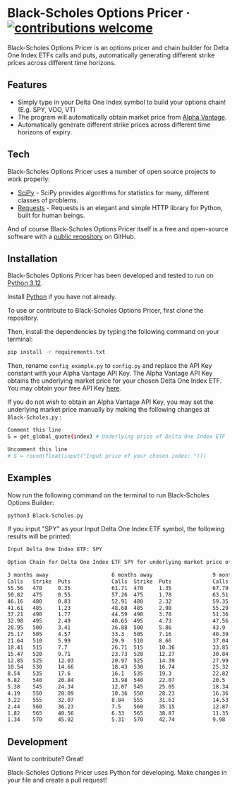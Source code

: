 # Black-Scholes Options Pricer &middot; [![contributions welcome](https://img.shields.io/badge/contributions-welcome-brightgreen.svg?style=flat)](https://github.com/benedictusalvian/options-pricer/issues)

Black-Scholes Options Pricer is an options pricer and chain builder for Delta One Index ETFs calls and puts, automatically generating different strike prices across different time horizons.  

## Features

- Simply type in your Delta One Index symbol to build your options chain! (E.g. SPY, VOO, VT)
- The program will automatically obtain market price from [Alpha Vantage].
- Automatically generate different strike prices across different time horizons of expiry.

## Tech

Black-Scholes Options Pricer uses a number of open source projects to work properly:

- [SciPy] - SciPy provides algorithms for statistics for many, different classes of problems.
- [Requests] - Requests is an elegant and simple HTTP library for Python, built for human beings.

And of course Black-Scholes Options Pricer itself is a free and open-source software with a [public repository][options-pricer] 
on GitHub.

## Installation

Black-Scholes Options Pricer has been developed and tested to run on [Python 3.12](https://www.python.org/downloads/).

Install [Python](https://www.python.org/downloads/release/python-3120/) if you have not already.

To use or contribute to Black-Scholes Options Pricer, first clone the repository.

Then, install the dependencies by typing the following command on your terminal:

```sh
pip install -r requirements.txt
```

Then, rename `config_example.py` to `config.py` and replace the API Key constant with your Alpha Vantage API Key. The Alpha Vantage API Key obtains the underlying market price for your chosen Delta One Index ETF. You may obtain your free API Key [here](https://www.alphavantage.co/support/#api-key).

If you do not wish to obtain an Alpha Vantage API Key, you may set the underlying market price manually by making the following changes at `Black-Scholes.py` :

```sh
Comment this line
S = get_global_quote(index) # Underlying price of Delta One Index ETF

Uncomment this line
# S = round(float(input("Input price of your chosen index: ")))
```

## Examples

Now run the following command on the terminal to run Black-Scholes Options Builder:

```sh
python3 Black-Scholes.py
```

If you input "SPY" as your Input Delta One Index ETF symbol, the following results will be printed:

```sh
Input Delta One Index ETF: SPY

Option Chain for Delta One Index ETF SPY for underlying market price of 520 

3 months away                    6 months away                   9 months away                   12 months away                  
Calls   Strike  Puts             Calls  Strike  Puts             Calls  Strike  Puts             Calls  Strike  Puts             
55.56   470     0.35             61.71  470     1.35             67.79  470     2.32             73.66  470     3.16             
50.82   475     0.55             57.26  475     1.78             63.51  475     2.89             69.52  475     3.8              
46.16   480     0.83             52.91  480     2.32             59.35  480     3.56             65.47  480     4.53             
41.61   485     1.23             48.68  485     2.98             55.29  485     4.33             61.52  485     5.37             
37.21   490     1.77             44.59  490     3.78             51.36  490     5.24             57.69  490     6.31             
32.98   495     2.49             40.65  495     4.73             47.56  495     6.27             53.97  495     7.38             
28.95   500     3.41             36.88  500     5.86             43.9   500     7.45             50.37  500     8.56             
25.17   505     4.57             33.3   505     7.16             40.39  505     8.78             46.91  505     9.88             
21.64   510     5.99             29.9   510     8.66             37.04  510     10.26            43.58  510     11.33            
18.41   515     7.7              26.71  515     10.36            33.85  515     11.91            40.39  515     12.92            
15.47   520     9.71             23.73  520     12.27            30.84  520     13.73            37.34  520     14.65            
12.85   525     12.03            20.97  525     14.39            27.99  525     15.72            34.43  525     16.53            
10.54   530     14.66            18.43  530     16.74            25.32  530     17.88            31.68  530     18.56            
8.54    535     17.6             16.1   535     19.3             22.82  535     20.22            29.07  535     20.73            
6.82    540     20.84            13.98  540     22.07            20.5   540     22.73            26.61  540     23.06            
5.38    545     24.34            12.07  545     25.05            18.34  545     25.41            24.3   545     25.53            
4.19    550     28.09            10.36  550     28.23            16.36  550     28.26            22.13  550     28.14            
3.22    555     32.07            8.84   555     31.61            14.53  555     31.28            20.11  555     30.9             
2.44    560     36.23            7.5    560     35.15            12.87  560     34.45            18.22  560     33.8             
1.82    565     40.56            6.33   565     38.87            11.35  565     37.77            16.47  565     36.83            
1.34    570     45.02            5.31   570     42.74            9.98   570     41.23            14.86  570     39.99  
```


## Development

Want to contribute? Great!

Black-Scholes Options Pricer uses Python for developing.
Make changes in your file and create a pull request!

[//]: # (These are reference links used in the body of this note and get stripped out when the markdown processor does its job. There is no need to format nicely because it shouldn't be seen. Thanks SO - http://stackoverflow.com/questions/4823468/store-comments-in-markdown-syntax)

   [requests]: <https://requests.readthedocs.io/en/latest/>
   [scipy]: <https://scipy.org/>
   [options-pricer]: <https://github.com/benedictusalvian/options-pricer>
   [Alpha Vantage]: <https://www.alphavantage.co/>